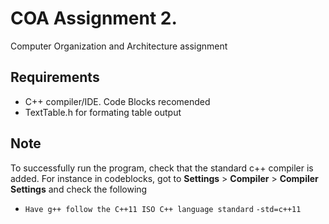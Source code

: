 # COA Assignment 2.
Computer Organization and Architecture assignment
## Requirements
- C++ compiler/IDE. Code Blocks recomended
- TextTable.h for formating table output
## Note
To successfully run the program, check that the standard c++ compiler is added.
For instance in codeblocks, got to **Settings** > **Compiler** > **Compiler Settings** and check the following
- `Have g++ follow the C++11 ISO C++ language standard` `-std=c++11`
